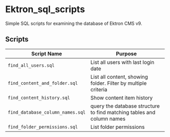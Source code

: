 # Ektron_sql_scripts

Simple SQL scripts for examining the database of Ektron CMS v9.

## Scripts

| Script Name                      | Purpose                                                               |
|----------------------------------|-----------------------------------------------------------------------|
| `find_all_users.sql`             | List all users with last login date                                   |
| `find_content_and_folder.sql`    | List all content, showing folder. Filter by multiple criteria         |
| `find_content_history.sql`       | Show content item history                                             |
| `find_database_column_names.sql` | query the database structure to find matching tables and column names |
| `find_folder_permissions.sql`    | List folder permissions                                               |
